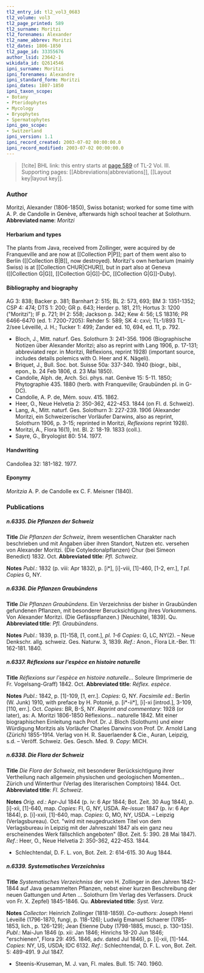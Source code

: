 ```yaml
---
tl2_entry_id: tl2_vol3_0683
tl2_volume: vol3
tl2_page_printed: 589
tl2_surname: Moritzi
tl2_forenames: Alexander
tl2_name_abbrev: Moritzi
tl2_dates: 1806-1850
tl2_page_id: 33355676
author_lsid: 23642-1
wikidata_id: Q2614546
ipni_surname: Moritzi
ipni_forenames: Alexandre
ipni_standard_form: Moritzi
ipni_dates: 1807-1850
ipni_taxon_scope: 
- Botany
- Pteridophytes
- Mycology
- Bryophytes
- Spermatophytes
ipni_geo_scope: 
- Switzerland
ipni_version: 1.1
ipni_record_created: 2003-07-02 00:00:00.0
ipni_record_modified: 2003-07-02 00:00:00.0
---
```



> [!cite] BHL link: this entry starts at [page 589](https://www.biodiversitylibrary.org/page/33355676) of TL-2 Vol. III.
> Supporting pages: [[Abbreviations|abbreviations]], [[Layout key|layout key]].

### Author

Moritzi, Alexander (1806-1850), Swiss botanist; worked for some time with A. P. de Candolle in Genève, afterwards high school teacher at Solothurn. 
**Abbreviated name**: *Moritzi*

#### Herbarium and types

The plants from Java, received from Zollinger, were acquired by de Franqueville and are now at [[Collection P|P]]; part of them went also to Berlin ([[Collection B|B]], now destroyed). Moritzi's own herbarium (mainly Swiss) is at [[Collection CHUR|CHUR]], but in part also at Geneva ([[Collection G|G]], [[Collection G|G]]-DC, [[Collection G|G]]-Duby).

#### Bibliography and biography

AG 3: 838; Backer p. 381; Barnhart 2: 515; BL 2: 573, 693; BM 3: 1351-1352; CSP 4: 474; DTS 1: 200; GR p. 643; Herder p. 181, 211; Hortus 3: 1200 ("Moritzi"); IF p. 721; IH 2: 558; Jackson p. 342; Kew 4: 56; LS 18316; PR 6466-6470 (ed. 1: 7200-7205): Rehder 5: 589; SK 4: cxvi; TL-1/893 TL-2/see Léveillé, J. H.; Tucker 1: 499; Zander ed. 10, 694, ed. 11, p. 792.
- Bloch, J., Mitt. naturf. Ges. Solothurn 3: 241-356. 1906 (Biographische Notizen über Alexander Moritzi; also as reprint with Lang 1906, p. 17-131; abbreviated repr. in Moritzi, Réflexions, reprint 1928) (important source, includes details polemics with O. Heer and K. Nägeli).
- Briquet, J., Bull. Soc. bot. Suisse 50a: 337-340. 1940 (biogr., bibl., epon., b. 24 Feb 1806, d. 23 Mai 1850).
- Candolle, Alph. de, Arch. Sci. phys. nat. Genève 15: 5-11. 1850; Phytographie 435. 1880 (herb. with Franqueville; Graubünden pl. in G-DC).
- Candolle, A. P. de, Mém. souv. 415. 1862.
- Heer, O., Neue Helvetia 2: 350-362, 422-453. 1844 (on Fl. d. Schweiz).
- Lang, A., Mitt. naturf. Ges. Solothurn 3: 227-239. 1906 (Alexander Moritzi, ein Schweizerischer Vorläufer Darwins, also as reprint, Solothurn 1906, p. 3-15; reprinted in Moritzi, *Reflexions* reprint 1928).
- Moritzi, A., Flora 16(1), Int. Bl. 2: 18-19. 1833 (coll.).
- Sayre, G., Bryologist 80: 514. 1977.

#### Handwriting

Candollea 32: 181-182. 1977.

#### Eponymy

*Moritzia* A. P. de Candolle ex C. F. Meisner (1840).

### Publications

##### n.6335. Die Pflanzen der Schweiz

**Title**
*Die Pflanzen der Schweiz*, ihrem wesentlichen Charakter nach beschrieben und mit Angaben über ihren Standort, Nutzen etc. versehen von Alexander Moritzi. (Die Cotyledonalpflanzen) Chur (bei Simeon Benedict) 1832. Oct.
**Abbreviated title**: *Pfl. Schweiz*.

**Notes**
*Publ*.: 1832 (p. viii: Apr 1832), p. \[i\*\], \[i\]-viii, \[1\]-460, \[1-2, err.\], *1 pl. Copies* G, NY.

##### n.6336. Die Pflanzen Graubündens

**Title**
*Die Pflanzen Graubündens*. Ein Verzeichniss der bisher in Graubünden gefundenen Pflanzen, mit besonderer Berucksichtigung ihres Vorkommens. Von Alexander Moritzi. (Die Gefässpflanzen.) \[Neuchâtel, 1839\]. Qu.
**Abbreviated title**: *Pfl. Graubündens*.

**Notes**
*Publ*.: 1839, p. \[1\]-158, \[1, cont.\], *pl. 1-6 Copies*: G, LC, NY(2). – Neue Denkschr. allg. schweiz. Ges. Naturw. 3, 1839.
*Ref*.: Anon., Flora Lit.-Ber. 11: 162-181. 1840.

##### n.6337. Réflexions sur l'espèce en histoire naturelle

**Title**
*Réflexions sur l'espèce en histoire naturelle*... Soleure (Imprimerie de Fr. Vogelsang-Graff) 1842. Oct.
**Abbreviated title**: *Réflex. espèce*.

**Notes**
*Publ*.: 1842, p. \[1\]-109, \[1, err.\]. *Copies*: G, NY.
*Facsimile ed*.: Berlin (W. Junk) 1910, with preface by H. Potonié, p. \[i\*-ii\*\], \[i\]-xi \[introd.\], 3-109, \[110, err.\]. Oct. *Copies*: BR, B-S, NY.
*Reprint and commentary*: 1928 (or later), as: A. Moritzi 1806-1850 Réflexions... naturelle 1842. Mit einer biographischen Einleitung nach Prof. Dr. J. Bloch (Solothurn) und einer Würdigung Moritzis als Vorläufer Charles Darwins von Prof. Dr. Arnold Lang (Zürich) 1855-1914. Verlag von H. R. Sauerlaender & Cie., Auran, Leipzig, s.d. – Veröff. Schweiz. Ges. Gesch. Med. 9. *Copy*: MICH.

##### n.6338. Die Flora der Schweiz

**Title**
*Die Flora der Schweiz*, mit besonderer Berücksichtigung ihrer Vertheilung nach allgemein physischen und geologischen Momenten... Zürich und Winterthur (Verlag des literarischen Comptoirs) 1844. Oct.
**Abbreviated title**: *Fl. Schweiz*.

**Notes**
*Orig. ed*.: Apr-Jul 1844 (p. iv: 6 Apr 1844; Bot. Zeit. 30 Aug 1844), p. \[i\]-xii, \[1\]-640, map.
*Copies*: FI, G, NY, USDA.
*Re-issue*: 1847 (p. iv: 6 Apr 1844), p. \[i\]-xxii, \[1\]-640, map. *Copies*: G, MO, NY, USDA. – Leipzig (Verlagsbureau). Oct. "wird mit neugedrucktem Titel von dem Verlagsbureau in Leipzig mit der Jahreszahl 1847 als ein ganz neu erscheinendes Werk fällschlich angeboten" (Bot. Zeit. 5: 390. 28 Mai 1847).
*Ref*.: Heer, O., Neue Helvetia 2: 350-362, 422-453. 1844.
- Schlechtendal, D. F. L. von, Bot. Zeit. 2: 614-615. 30 Aug 1844.

##### n.6339. Systematisches Verzeichniss

**Title**
*Systematisches Verzeichniss* der von H. Zollinger in den Jahren 1842-1844 auf Java gesammelten Pflanzen, nebst einer kurzen Beschreibung der neuen Gattungen und Arten ... Solothurn (Im Verlag des Verfassers. Druck von Fr. X. Zepfel) 1845-1846. Qu.
**Abbreviated title**: *Syst. Verz.*

**Notes**
*Collector*: Heinrich Zollinger (1818-1859).
*Co-authors*: Joseph Henri Léveillé (1796-1870, fungi, p. 118-126); Ludwig Emanuel Schaerer (1785-1853, lich., p. 126-129); Jean Étienne Duby (1798-1885, musci, p. 130-135).
*Publ*.: Mai-Jun 1846 (p. xii: Jan 1846; Hinrichs 18-20 Jun 1846; "erschienen", Flora 29: 495. 1846, adv. dated Jul 1846), p. \[i\]-xii, \[1\]-144. *Copies*: NY, US, USDA; IDC 6132.
*Ref*.: Schlechtendal, D. F. L. von, Bot. Zeit. 5: 489-491. 9 Jul 1847.
- Steenis-Kruseman, M. J. van, Fl. males. Bull. 15: 740. 1960.

